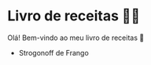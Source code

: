 # Livro de receitas :man_cook:

Olá! Bem-vindo ao meu livro de receitas :clap:

- Strogonoff de Frango